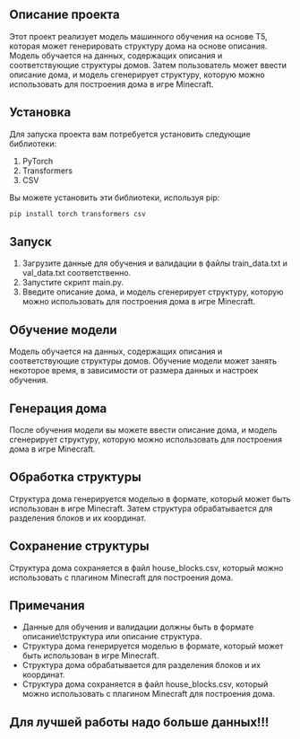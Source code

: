 ## Описание проекта

Этот проект реализует модель машинного обучения на основе T5, которая может генерировать структуру дома на основе описания. Модель обучается на данных, содержащих описания и соответствующие структуры домов. Затем пользователь может ввести описание дома, и модель сгенерирует структуру, которую можно использовать для построения дома в игре Minecraft.

## Установка

Для запуска проекта вам потребуется установить следующие библиотеки:

1. PyTorch
2. Transformers
3. CSV

Вы можете установить эти библиотеки, используя pip:

```bash
pip install torch transformers csv

```

## Запуск

1. Загрузите данные для обучения и валидации в файлы train_data.txt и val_data.txt соответственно.
2. Запустите скрипт main.py.
3. Введите описание дома, и модель сгенерирует структуру, которую можно использовать для построения дома в игре Minecraft.

## Обучение модели

Модель обучается на данных, содержащих описания и соответствующие структуры домов. Обучение модели может занять некоторое время, в зависимости от размера данных и настроек обучения.

## Генерация дома

После обучения модели вы можете ввести описание дома, и модель сгенерирует структуру, которую можно использовать для построения дома в игре Minecraft.

## Обработка структуры

Структура дома генерируется моделью в формате, который может быть использован в игре Minecraft. Затем структура обрабатывается для разделения блоков и их координат.

## Сохранение структуры

Структура дома сохраняется в файл house_blocks.csv, который можно использовать с плагином Minecraft для построения дома.

## Примечания

- Данные для обучения и валидации должны быть в формате описание\tструктура или описание структура.
- Структура дома генерируется моделью в формате, который может быть использован в игре Minecraft.
- Структура дома обрабатывается для разделения блоков и их координат.
- Структура дома сохраняется в файл house_blocks.csv, который можно использовать с плагином Minecraft для построения дома.

## Для лучшей работы надо больше данных!!!
